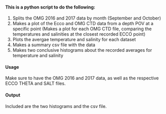 #### This is a python script to do the following:
1. Splits the OMG 2016 and 2017 data by month (September and October)
2. Makes a plot of the Ecco and OMG CTD data from a depth POV at a specific point
   (Makes a plot for each OMG CTD file, comparing the temperatures and salinities at the closest recorded ECCO point)
3. Plots the avergae temperature and salinity for each dataset
4. Makes a summary csv file with the data
5. Makes two conclusive histograms about the recorded averages for temperature and salinity

#### Usage
Make sure to have the OMG 2016 and 2017 data, as well as the respective ECCO THETA and SALT files.

#### Output
Included are the two histograms and the csv file.
